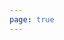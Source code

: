 ```yaml
---
page: true
---
```


<script setup>
import picture4 from './components/picture4.vue'
</script>

<picture4 />
